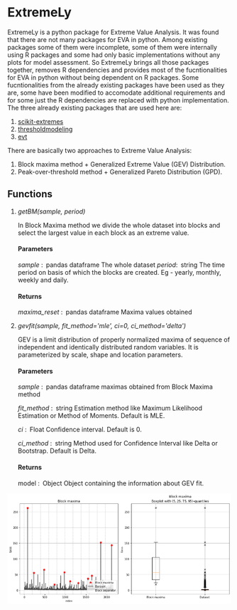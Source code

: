 # ExtremeLy
ExtremeLy is a python package for Extreme Value Analysis. It was found that there are not many packages
for EVA in python. Among existing packages some of them were incomplete, some of them were internally using R
packages and some had only basic implementations without any plots for model assessment. So ExtremeLy brings all
those packages together, removes R dependencies and provides most of the fucntionalities for EVA in python
without being dependent on R packages. Some fucntionalities from the already existing packages have been used
as they are, some have been modified to accomodate additional requirements and for some just the R dependencies
are replaced with python implementation. The three already existing packages that are used here are:

   1. [scikit-extremes](https://scikit-extremes.readthedocs.io/en/latest/)
   2. [thresholdmodeling](https://github.com/iagolemos1/thresholdmodeling)
   3. [evt](https://pypi.org/project/evt/#description)
   
   
There are basically two approaches to Extreme Value Analysis:

   1. Block maxima method + Generalized Extreme Value (GEV) Distribution.
   2. Peak-over-threshold method + Generalized Pareto Distribution (GPD).  


## Functions
1.  _getBM(sample, period)_

       In Block Maxima method we divide the whole dataset into blocks and select the largest value in each block as an extreme value.
    
       #### Parameters
    
       _sample_ : pandas dataframe
                The whole dataset
       _period_: string
                The time period on basis of which the blocks are created. Eg - yearly, monthly, weekly and daily.

       #### Returns
    
       _maxima_reset_ : pandas dataframe
                      Maxima values obtained 
  
2. _gevfit(sample, fit_method='mle', ci=0, ci_method='delta')_

      GEV is a limit distribution of properly normalized maxima of sequence of independent and identically distributed random variables. It is     parameterized by scale, shape and location parameters.
    
    #### Parameters

    _sample_ : pandas dataframe
        maximas obtained from Block Maxima method
        
    _fit_method_ : string
        Estimation method like Maximum Likelihood Estimation or Method of Moments. Default is MLE.
        
    _ci_ : Float
        Confidence interval. Default is 0.
        
    _ci_method_ : string
        Method used for Confidence Interval like Delta or Bootstrap. Default is Delta.

   #### Returns

    model : Object
        Object containing the information about GEV fit. 
        
![Screenshot](https://raw.githubusercontent.com/surya-lamichaney/ExtremeLy/master/assets/blockMaxima.png)
